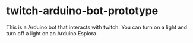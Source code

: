 # twitch-arduino-bot-prototype
This is a Arduino bot that interacts with twitch. You can turn on a light and turn off a light on an Arduino Esplora.
